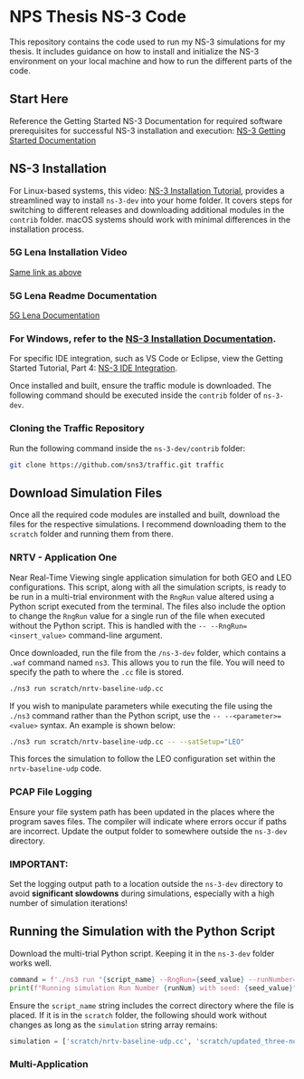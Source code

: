
# NPS Thesis NS-3 Code

This repository contains the code used to run my NS-3 simulations for my thesis. It includes guidance on how to install and initialize the NS-3 environment on your local machine and how to run the different parts of the code.

## Start Here
Reference the Getting Started NS-3 Documentation for required software prerequisites for successful NS-3 installation and execution: [NS-3 Getting Started Documentation](https://www.nsnam.org/docs/tutorial/html/getting-started.html)

## NS-3 Installation
For Linux-based systems, this video: [NS-3 Installation Tutorial](https://youtu.be/3tDyylZsPy4), provides a streamlined way to install `ns-3-dev` into your home folder. It covers steps for switching to different releases and downloading additional modules in the `contrib` folder. macOS systems should work with minimal differences in the installation process.

### 5G Lena Installation Video
[Same link as above](https://youtu.be/3tDyylZsPy4)

### 5G Lena Readme Documentation
[5G Lena Documentation](https://gitlab.com/cttc-lena/nr/-/blob/master/README.md?ref_type=heads)

### For Windows, refer to the [NS-3 Installation Documentation](https://www.nsnam.org/docs/installation/html/windows.html).

For specific IDE integration, such as VS Code or Eclipse, view the Getting Started Tutorial, Part 4: [NS-3 IDE Integration](https://www.nsnam.org/docs/tutorial/html/getting-started.html).

Once installed and built, ensure the traffic module is downloaded. The following command should be executed inside the `contrib` folder of `ns-3-dev`.

### Cloning the Traffic Repository

Run the following command inside the `ns-3-dev/contrib` folder:

```bash
git clone https://github.com/sns3/traffic.git traffic
```

## Download Simulation Files
Once all the required code modules are installed and built, download the files for the respective simulations. I recommend downloading them to the `scratch` folder and running them from there.

### NRTV - Application One
Near Real-Time Viewing single application simulation for both GEO and LEO configurations. This script, along with all the simulation scripts, is ready to be run in a multi-trial environment with the `RngRun` value altered using a Python script executed from the terminal. The files also include the option to change the `RngRun` value for a single run of the file when executed without the Python script. This is handled with the `-- --RngRun=<insert_value>` command-line argument.

Once downloaded, run the file from the `/ns-3-dev` folder, which contains a `.waf` command named `ns3`. This allows you to run the file. You will need to specify the path to where the `.cc` file is stored.

```bash
./ns3 run scratch/nrtv-baseline-udp.cc 
```

If you wish to manipulate parameters while executing the file using the `./ns3` command rather than the Python script, use the `-- --<parameter>=<value>` syntax. An example is shown below:

```bash
./ns3 run scratch/nrtv-baseline-udp.cc -- --satSetup="LEO"
```

This forces the simulation to follow the LEO configuration set within the `nrtv-baseline-udp` code.

### PCAP File Logging

Ensure your file system path has been updated in the places where the program saves files. The compiler will indicate where errors occur if paths are incorrect. Update the output folder to somewhere outside the `ns-3-dev` directory. 

### **IMPORTANT:**
Set the logging output path to a location outside the `ns-3-dev` directory to avoid **significant slowdowns** during simulations, especially with a high number of simulation iterations!

## Running the Simulation with the Python Script
Download the multi-trial Python script. Keeping it in the `ns-3-dev` folder works well.

```python
command = f'./ns3 run "{script_name} --RngRun={seed_value} --runNumber={runNum} --satSetup={satSetup} --errorRate={errorSet}"'
print(f"Running simulation Run Number {runNum} with seed: {seed_value}")
```

Ensure the `script_name` string includes the correct directory where the file is placed. If it is in the `scratch` folder, the following should work without changes as long as the `simulation` string array remains:

```python
simulation = ['scratch/nrtv-baseline-udp.cc', 'scratch/updated_three-node-OnOff-test.cc', 'scratch/v2fileDownload.cc']
```

### Multi-Application
